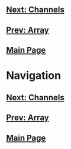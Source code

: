 ## [Next: Channels](chan.md)
## [Prev: Array](array.md)
## [Main Page](index.md)

# Navigation

## [Next: Channels](chan.md)
## [Prev: Array](array.md)
## [Main Page](index.md)